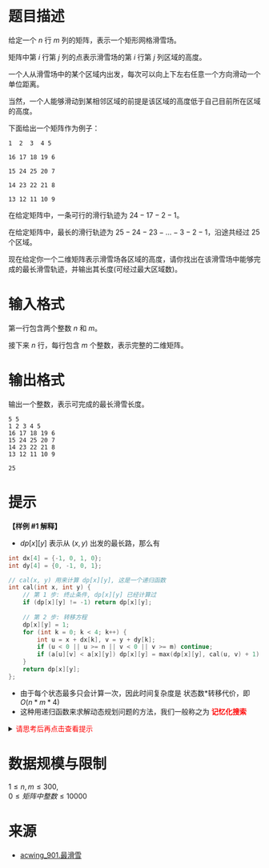 # 题目描述

给定一个 $n$ 行 $m$ 列的矩阵，表示一个矩形网格滑雪场。

矩阵中第 $i$ 行第 $j$ 列的点表示滑雪场的第 $i$ 行第 $j$ 列区域的高度。

一个人从滑雪场中的某个区域内出发，每次可以向上下左右任意一个方向滑动一个单位距离。

当然，一个人能够滑动到某相邻区域的前提是该区域的高度低于自己目前所在区域的高度。

下面给出一个矩阵作为例子：

```
1  2  3  4 5

16 17 18 19 6

15 24 25 20 7

14 23 22 21 8

13 12 11 10 9
```

在给定矩阵中，一条可行的滑行轨迹为 $24-17-2-1$。

在给定矩阵中，最长的滑行轨迹为 $25-24-23-…-3-2-1$，沿途共经过 $25$ 个区域。

现在给定你一个二维矩阵表示滑雪场各区域的高度，请你找出在该滑雪场中能够完成的最长滑雪轨迹，并输出其长度(可经过最大区域数)。


# 输入格式

第一行包含两个整数 $n$ 和 $m$。

接下来 $n$ 行，每行包含 $m$ 个整数，表示完整的二维矩阵。


# 输出格式

输出一个整数，表示可完成的最长滑雪长度。

```input1
5 5
1 2 3 4 5
16 17 18 19 6
15 24 25 20 7
14 23 22 21 8
13 12 11 10 9
```

```output1
25
```

# 提示
**【样例 #1 解释】**
* $dp[x][y]$ 表示从 $(x, y)$ 出发的最长路，那么有
```c++
int dx[4] = {-1, 0, 1, 0};
int dy[4] = {0, -1, 0, 1};

// cal(x, y) 用来计算 dp[x][y], 这是一个递归函数
int cal(int x, int y) {
    // 第 1 步: 终止条件, dp[x][y] 已经计算过
    if (dp[x][y] != -1) return dp[x][y];
    
    // 第 2 步: 转移方程
    dp[x][y] = 1;
    for (int k = 0; k < 4; k++) {
        int u = x + dx[k], v = y + dy[k];
        if (u < 0 || u >= n || v < 0 || v >= m) continue;
        if (a[u][v] < a[x][y]) dp[x][y] = max(dp[x][y], cal(u, v) + 1);  // 这里是 cal(u, v)
    }
    return dp[x][y];
};
```
* 由于每个状态最多只会计算一次，因此时间复杂度是 状态数*转移代价，即 $O(n*m*4)$
* 这种用递归函数来求解动态规划问题的方法，我们一般称之为 **<font color="#FF0000">记忆化搜索</font>**

<details>
<summary><font color="#FF0000">请思考后再点击查看提示</font></summary>

</details>

# 数据规模与限制
$1 \le n,m \le 300$,  
$0 \le 矩阵中整数 \le 10000$

# 来源
* [acwing_901.最滑雪](https://www.acwing.com/problem/content/903/)